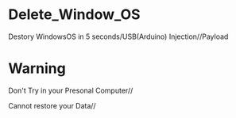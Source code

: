 # Delete_Window_OS

Destory WindowsOS in 5 seconds/USB(Arduino) Injection//Payload


# Warning

Don't Try in your Presonal Computer//


Cannot restore your Data//

